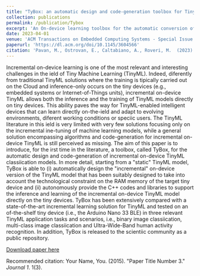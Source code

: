 ```yaml
---
title: "TyBox: an automatic design and code-generation toolbox for TinyML incremental on-device learning"
collection: publications
permalink: /publication/Tybox
excerpt: 'An On-device learning toolbox for the automatic conversion of a static tinyML solution to an incremental learning one.'
date: 2023-04-01
venue: 'ACM Transactions on Embedded Computing Systems - Special Issue on TinyML'
paperurl: 'https://dl.acm.org/doi/10.1145/3604566'
citation: 'Pavan, M., Ostrovan, E., Caltabiano, A., Roveri, M.  (2023). &quot;TyBox: an automatic design and code-generation toolbox for TinyML incremental on-device learning&quot; <i>ACM Transactions on Embedded Computing Systems - Special Issue on TinyML</i>. 1(3).'
---
```

Incremental on-device learning is one of the most relevant and interesting challenges in the ield of Tiny Machine Learning (TinyML). Indeed, diferently from traditional TinyML solutions where the training is tipically carried out on the Cloud and inference-only occurs on the tiny devices (e.g., embedded systems or Internet-of-Things units), incremental on-device TinyML allows both the inference and the training of TinyML models directly on tiny devices. This ability paves the way for TinyML-enabled intelligent devices that can learn directly on-the-ield and adapt to evolving environments, diferent working conditions or speciic users. The TinyML literature in this ield is very limited with very few solutions focusing only on the incremental ine-tuning of machine learning models, while a general solution encompassing algorithms and code-generation for incremental on-device TinyML is still perceived as missing. The aim of this paper is to introduce, for the irst time in the literature, a toolbox, called TyBox, for the automatic design and code-generation of incremental on-device TinyML classiication models. In more detail, starting from a "static" TinyML model, TyBox is able to (i) automatically design the "incremental" on-device version of the TinyML model that has been suitably designed to take into account the technological constraint on the RAM memory of the target tiny device and (ii) autonomously provide the C++ codes and libraries to support the inference and learning of the incremental on-device TinyML model directly on the tiny devices.
TyBox has been extensively compared with a state-of-the-art incremental learning solution for TinyML and tested on an of-the-shelf tiny device (i.e., the Arduino Nano 33 BLE) in three relevant TinyML application tasks and scenarios, i.e., binary image classiication, multi-class image classiication and Ultra-Wide-Band human activity recognition. In addition, TyBox is released to the scientiic community as a public repository.

[Download paper here](https://dl.acm.org/doi/10.1145/3604566)

Recommended citation: Your Name, You. (2015). "Paper Title Number 3." <i>Journal 1</i>. 1(3).
